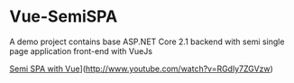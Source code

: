 # Vue-SemiSPA
A demo project contains base ASP.NET Core 2.1 backend with semi single page application front-end with VueJs

[Semi SPA with Vue](http://img.youtube.com/vi/RGdly7ZGVzw/0.jpg)](http://www.youtube.com/watch?v=RGdly7ZGVzw)
